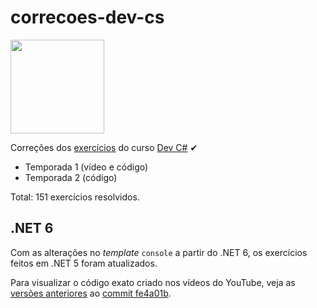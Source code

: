 # correcoes-dev-cs

[<img height="150" src="https://raw.githubusercontent.com/ermogenes/aulas-programacao-csharp/master/content/00-logo-github.png">](https://github.com/ermogenes/aulas-programacao-csharp/)

Correções dos [exercícios](https://github.com/ermogenes/aulas-programacao-csharp/#-exerc%C3%ADcios) do curso [Dev C#](https://github.com/ermogenes/aulas-programacao-csharp/) ✔

- Temporada 1 (vídeo e código)
- Temporada 2 (código)

Total: 151 exercícios resolvidos.

## .NET 6

Com as alterações no _template_ `console` a partir do .NET 6, os exercícios feitos em .NET 5 foram atualizados.

Para visualizar o código exato criado nos vídeos do YouTube, veja as [versões anteriores](https://github.com/ermogenes/correcoes-dev-cs/tree/fe4a01b004cd27dace905587c66f5c6e970f2747) ao [commit fe4a01b](https://github.com/ermogenes/correcoes-dev-cs/commit/fe4a01b004cd27dace905587c66f5c6e970f2747).
